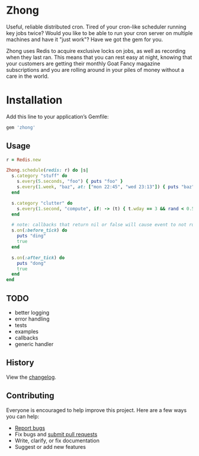 # Zhong

Useful, reliable distributed cron. Tired of your cron-like scheduler running key jobs twice? Would you like to be able to run your cron server on multiple machines and have it "just work"? Have we got the gem for you.

Zhong uses Redis to acquire exclusive locks on jobs, as well as recording when they last ran. This means that you can rest easy at night, knowing that your customers are getting their monthly Goat Fancy magazine subscriptions and you are rolling around in your piles of money without a care in the world.

# Installation

Add this line to your application’s Gemfile:

```ruby
gem 'zhong'
```

## Usage

```ruby
r = Redis.new

Zhong.schedule(redis: r) do |s|
  s.category "stuff" do
    s.every(5.seconds, "foo") { puts "foo" }
    s.every(1.week, "baz", at: ["mon 22:45", "wed 23:13"]) { puts "baz" }
  end

  s.category "clutter" do
    s.every(1.second, "compute", if: -> (t) { t.wday == 3 && rand < 0.5 }) { puts "something happened on wednesday" }
  end

  # note: callbacks that return nil or false will cause event to not run
  s.on(:before_tick) do
    puts "ding"
    true
  end

  s.on(:after_tick) do
    puts "dong"
    true
  end
end

```

## TODO
 - better logging
 - error handling
 - tests
 - examples
 - callbacks
 - generic handler

## History

View the [changelog](https://github.com/nickelser/zhong/blob/master/CHANGELOG.md).

## Contributing

Everyone is encouraged to help improve this project. Here are a few ways you can help:

- [Report bugs](https://github.com/nickelser/zhong/issues)
- Fix bugs and [submit pull requests](https://github.com/nickelser/zhong/pulls)
- Write, clarify, or fix documentation
- Suggest or add new features
